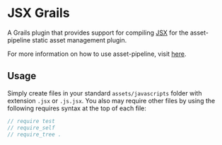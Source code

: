 JSX Grails
=====================
A Grails plugin that provides support for compiling [JSX](http://facebook.github.io/react/) for the asset-pipeline static asset management plugin.

For more information on how to use asset-pipeline, visit [here](http://www.github.com/bertramdev/asset-pipeline).


Usage
-----

Simply create files in your standard `assets/javascripts` folder with extension `.jsx` or `.js.jsx`. You also may require other files by using the following requires syntax at the top of each file:

```javascript
// require test
// require_self
// require_tree .
```